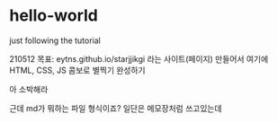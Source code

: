 # hello-world
just following the tutorial

210512 목표: eytns.github.io/starjjikgi 라는 사이트(페이지) 만들어서 여기에 HTML, CSS, JS 콤보로 별찍기 완성하기

아 소박해라





근데 md가 뭐하는 파일 형식이죠?
일단은 메모장처럼 쓰고있는데

